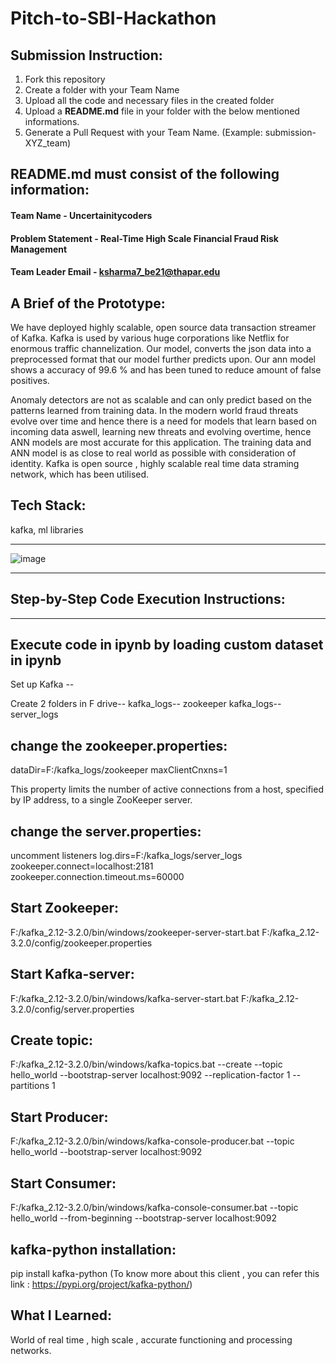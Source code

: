 # Pitch-to-SBI-Hackathon

## Submission Instruction:
  1. Fork this repository
  2. Create a folder with your Team Name
  3. Upload all the code and necessary files in the created folder
  4. Upload a **README.md** file in your folder with the below mentioned informations.
  5. Generate a Pull Request with your Team Name. (Example: submission-XYZ_team)

## README.md must consist of the following information:

#### Team Name - Uncertainitycoders
#### Problem Statement - Real-Time High Scale Financial Fraud Risk Management
#### Team Leader Email - ksharma7_be21@thapar.edu

## A Brief of the Prototype:
We have deployed highly scalable, open source data transaction streamer of Kafka. Kafka is used by various huge corporations like Netflix for enormous traffic channelization. Our model, converts the json data into a preprocessed format that our model further predicts upon. Our ann model shows a accuracy of 99.6 % and has been tuned to reduce amount of false positives.

Anomaly detectors are not as scalable and can only predict based on the patterns learned from training data. In the modern world fraud threats evolve over time and hence there is a need for models that learn based on incoming data aswell, learning new threats and evolving overtime, hence ANN models are most accurate for this application. The training data and ANN model is as close to real world as possible with consideration of identity. Kafka is open source , highly scalable real time data straming network, which has been utilised.

## Tech Stack: 
   kafka, ml libraries

-----------------------------------------------------------------------------------------------------------------------------------------------------

![image](https://github.com/sharma-kshitij-ks/Pitch-to-SBI-Hackathon/assets/124446613/ca662326-dff4-4166-a400-13d99bd04c4d)

--------------------------------------------------------------------------------------------------------------------------------------------------------
## Step-by-Step Code Execution Instructions:
---------------------------------------------------
Execute code in ipynb by loading custom dataset in ipynb
------------------------------------------------------
Set up Kafka --

Create 2 folders in F drive--
kafka_logs-- zookeeper
kafka_logs-- server_logs

change the zookeeper.properties:
------------------------------------------------------
dataDir=F:/kafka_logs/zookeeper
maxClientCnxns=1

This property limits the number of active connections from a host, specified by IP address, to a single ZooKeeper server.

change the server.properties:
----------------------------------------------------
uncomment listeners
log.dirs=F:/kafka_logs/server_logs
zookeeper.connect=localhost:2181
zookeeper.connection.timeout.ms=60000

Start Zookeeper:
---------------------------------------
F:/kafka_2.12-3.2.0/bin/windows/zookeeper-server-start.bat F:/kafka_2.12-3.2.0/config/zookeeper.properties

Start Kafka-server:
-----------------------------------------
F:/kafka_2.12-3.2.0/bin/windows/kafka-server-start.bat F:/kafka_2.12-3.2.0/config/server.properties

Create topic:
------------------------------------
F:/kafka_2.12-3.2.0/bin/windows/kafka-topics.bat --create --topic hello_world --bootstrap-server localhost:9092 --replication-factor 1 --partitions 1

Start Producer:
--------------------------------------
F:/kafka_2.12-3.2.0/bin/windows/kafka-console-producer.bat --topic hello_world --bootstrap-server localhost:9092

Start Consumer:
-------------------------------------
F:/kafka_2.12-3.2.0/bin/windows/kafka-console-consumer.bat --topic hello_world --from-beginning --bootstrap-server localhost:9092

kafka-python installation:
--------------------------------------------------
pip install kafka-python
(To know more about this client , you can refer this link :
https://pypi.org/project/kafka-python/)

  
## What I Learned:
   World of real time , high scale , accurate functioning and processing networks. 
